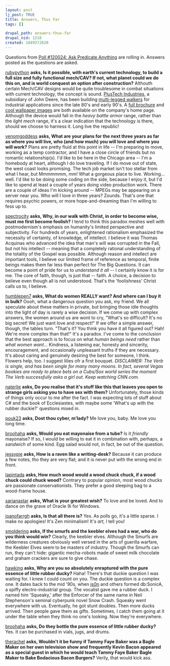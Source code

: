 ```yaml
--- 
layout: post
lj_post: TRUE
title: Answers, Thus Far
tags: []

drupal_path: answers-thus-far
drupal_nid: 1210
created: 1049372820
---
```

Questions from <a href="http://www.livejournal.com/poll/?id=120024" target="_blank">Poll #120024: Ask Predicate Anything</a> are rolling in. Answers posted as the questions are asked.

<a href="http://rubypython.livejournal.com">rubypython</a>  <b> asks, Is it possible, with earth's current technology, to build a full size and fully functional mech/CAV? If not, what planet could we do this on, and is world conquest an option after construction?</b>
Althouth certain Mech/CAV designs would be quite troublesome in combat situations with current technology, the concept is sound. <a href="http://www.plustech.fi/Walking1.html" target="_blank">PlusTech Industries,</a> a subsidiary of John Deere, has been building <a href="http://www.plustech.fi/images/ISOT/walk99big.jpg" target="_blank">multi-legged walkers</a> for industrial applications since the late 80's and early 90's. A <a href="http://www.plustech.fi/images/PDF/Walking-Brochure.pdf" target="_blank">full brochure</a> and <a href="http://www.plustech.fi/images/Wallpaper/Wallpaper1024x768.jpg" target="_blank">cool wallpaper images</a> are both available on the company's home page. Although the device would fall in the <i>heavy battle armor</i> range, rather than the <i>light mech</i> range, it's a clear indication that the technology is there, should we choose to harness it. Long live the republic!

<!--break-->

<a href="http://venomgoddess.livejournal.com">venomgoddess</a> <b> asks, What are your plans for the next three years as far as where you will live, who (and how much) you will love and where you will work?</b>
Plans are pretty fluid at this point in life -- I'm preparing to move, working as a temp contractor, and I have a close circle of friends but no romantic relationship(s). I'd like to be here in the Chicago area -- I'm a homebody at heart, although I do love traveling. If I do move out of state, the west coast looks promising. The tech job market isn't too stellar from what I hear, but Mmmmmmm, mm! What a gorgeous place to live. Working... well. I'd like to be doing some coding on the side, because I enjoy it, but I'd like to spend at least a couple of years doing video production work. There are a couple of ideas I'm kicking around -- MPEGs may be appearing on a server near you. Who will I love in three years? Zounds. That's one that requires psychic powers, or more hope-and-dreaming than I'm willing to fess up to.

 <a href="http://spectrocity.livejournal.com">spectrocity</a> <b> asks, Why, in our walk with Christ, in order to become wise, must me first become foolish?</b>
I tend to think this paradox meshes well with postmodernism's emphasis on humanity's limited perspective and subjectivity. For hundreds of years, enlightened rationalism emphasized the necessity of certainty, of knowledge, of intellect. I believe it was Thomas Acquinas who advanced the idea that man's will was corrupted in the Fall, but not his intellect -- meaning that a completely rational understanding of the totality of the Gospel was possible. Although reason and intellect are important tools, I believe our limited frame of reference as temporal, finite beings makes them far less than perfect for The Big Questions. It can become a point of pride for us to <i>understand it all</i> -- I certainly know it is for me. The core of faith, though, is just that -- faith. A choice, a decision to believe even though all is not understood. That's the 'foolishness' Christ calls us to, I believe.

<a href="http://humblepen7.livejournal.com">humblepen7</a> <b> asks, What do women REALLY want? And where can I buy it in bulk?</b>
Oooh, what a dangerous question you ask, my friend. We all speculate about these matters in private, but bringing those idle thoughts into the light of day is rarely a wise decision. If we come up with complex answers, the women around us are wont to cry, "What's so difficult? It's no big secret! We just want love and respect!" If we offer a simple answer, though, the tables turn. "That's it? You think you have it all figured out? Hah! We're more complex than that!" It's a paradox. I've come to the conclusion that the best approach is to focus on what <i>human beings need</i> rather than <i>what women want</i>... Kindness, a listening ear, honesty and sincerity, encouragement, and occasionally unpleasant truths if they are necessary. It's about caring and genuinely desiring the best for someone, I think. Flowers help, too. I suggest lilies ofr a first bouquet.
<i>DISCLAIMER: The Verb is single, and has been single for many many moons. In fact, several Vegas bookies are ready to place bets on a Cubs/Sox world series the moment The Verb successfully asks a girl out. Keep watching CNN.com.</i>

<a href="http://naterlie.livejournal.com">naterlie</a> <b> asks, Do you realise that it's stuff like this that leaves you open to strange girls asking you to have sex with them?</b>
Unfortunately, those kinds of things only occur to me after the fact. I was expecting lots of stuff about C# and the book of Ecclesiastes, with maybe some 'What's up with the rubber duckie?' questions mixed in.

<a href="http://pouk23.livejournal.com">pouk23</a> <b> asks, Dost thou cyber, m'lady?</b>
Me love you, baby. Me love you long time.

<a href="http://broohaha.livejournal.com">broohaha</a> <b> asks, Would you eat mayonaise from a tube?</b>
Is it <i>friendly</i> mayonaise? If so, I would be willing to eat it in combination with, perhaps, a <i>sandwich</i> of some kind. Egg salad would not, in fact, be out of the question.

<a href="http://jessypie.livejournal.com">jessypie</a> <b> asks, How is a raven like a writing-desk?</b>
Because it can produce a few notes, tho they are very  flat; and it is never put with the wrong end in front.

<a href="http://lapintada.livejournal.com">lapintada</a> <b> asks, How much wood would a wood chuck chuck, if a wood chuck could chuck wood?</b>
Contrary to popular opinion, most wood chucks are passionate conservationists. They prefer a good sleeping bag to a wood-frame house.

<a href="http://sarianastar.livejournal.com">sarianastar</a> <b> asks, What is your greatest wish?</b>
To love and be loved. And to dance on the grave of Oracle 9i for Windows.

<a href="http://joanofarrgh.livejournal.com">joanofarrgh</a> <b> asks, Is that all there is?</b>
Yes. As polls go, it's a little sparse. I make no apologies! It's Zen minimalism! It's <i>art,</i> I tell you!

<a href="http://smoldering.livejournal.com">smoldering</a> <b> asks, If the smurfs and the keebler elves had a war, who do you think would win?</b>
Clearly, the keebler elves. Although the Smurfs are wilderness creatures obviously well versed in the arts of guerilla warfare, the Keebler Elves seem to be masters of industry. Though the Smurfs can run, they can't hide: gigantic mecha-robots made of sweet milk chocolate and graham crackers are sure to give chase.

<a href="http://hawking.livejournal.com">hawking</a> <b> asks, Why are you so absolutely enraptured with the pure essence of little rubber ducky?</b> 
Haha! There's that duckie question I was waiting for. I knew I could count on you. The duckie question is a complex one. It dates back to the mid '90s, when <a href="http://js0n.livejournal.com">js0n</a> and others formed db:SonicA, a spiffy electro-industrial group. The vocalist gave me a rubber duck. I named him 'Squeaky,' after the Enforcer of the same name in Neil Stephenson's seminal cyberpunk novel Snow Crash. Squeaky went everywhere with us. Eventually, he got stunt doubles. Then more ducks arrived. Then people gave them as gifts. Sometimes, I catch them going at it under the table when they think no one's looking. Now they're everywhere.

<a href="http://broohaha.livejournal.com">broohaha</a> <b> asks, Do they bottle the pure essence of little rubber ducky?</b>
Yes. It can be purchased in vials, jugs, and drums.

<a href="http://therachel.livejournal.com">therachel</a> <b> asks, Wouldn't it be funny if Tammy Faye Baker was a Bagle Maker on her own television show and frequently Kevin Bacon appeared as a special guest in which he would teach Tammy Faye Baker Bagle Maker to Bake Bodacious Bacon Burgers?</b>
Verily, that would kick ass.
